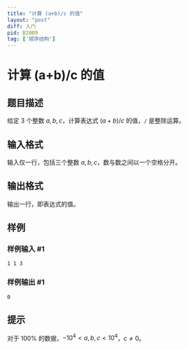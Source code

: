 ```yaml
---
title: "计算 (a+b)/c 的值"
layout: "post"
diff: 入门
pid: B2009
tag: ['顺序结构']
---
```

# 计算 (a+b)/c 的值
## 题目描述

给定 $3$ 个整数 $a,b,c$，计算表达式 $(a+b)/c$ 的值，`/` 是整除运算。
## 输入格式

输入仅一行，包括三个整数 $a,b,c$，数与数之间以一个空格分开。
## 输出格式

输出一行，即表达式的值。
## 样例

### 样例输入 #1
```
1 1 3

```
### 样例输出 #1
```
0

```
## 提示

对于 $100 \%$ 的数据，$-{10}^4 < a, b, c < {10}^4$，$c \ne 0$。
